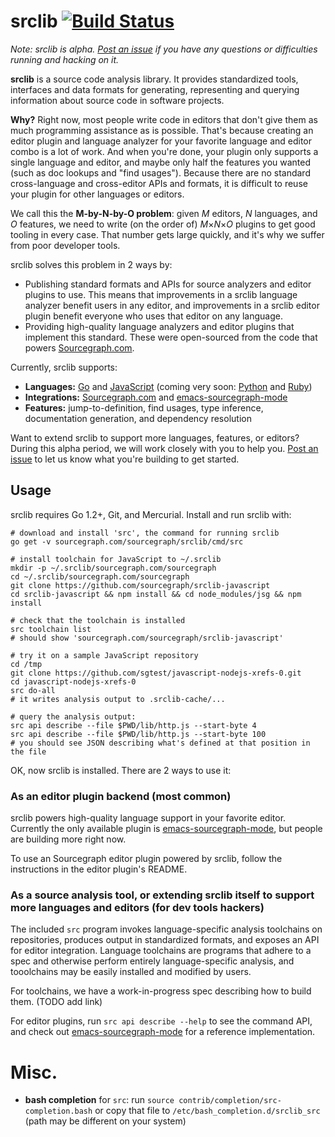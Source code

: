 # srclib [![Build Status](https://travis-ci.org/sourcegraph/srclib.png?branch=master)](https://travis-ci.org/sourcegraph/srclib)

*Note: srclib is alpha.
[Post an issue](https://github.com/sourcegraph/srclib/issues) if you have any
questions or difficulties running and hacking on it.*

**srclib** is a source code analysis library. It provides standardized tools,
interfaces and data formats for generating, representing and querying
information about source code in software projects.

**Why?** Right now, most people write code in editors that don't give them as
much programming assistance as is possible. That's because creating an editor
plugin and language analyzer for your favorite language and editor combo is a
lot of work. And when you're done, your plugin only supports a single language
and editor, and maybe only half the features you wanted (such as doc lookups and
"find usages"). Because there are no standard cross-language and cross-editor
APIs and formats, it is difficult to reuse your plugin for other languages or
editors.

We call this the **M-by-N-by-O problem**: given *M* editors, *N* languages, and
*O* features, we need to write (on the order of) *M*&times;*N*&times;*O* plugins
to get good tooling in every case. That number gets large quickly, and it's why
we suffer from poor developer tools.

srclib solves this problem in 2 ways by:
* Publishing standard formats and APIs for source analyzers and editor plugins
  to use. This means that improvements in a srclib language analyzer benefit
  users in any editor, and improvements in a srclib editor plugin benefit
  everyone who uses that editor on any language.
* Providing high-quality language analyzers and editor plugins that implement
  this standard. These were open-sourced from the code that powers
  [Sourcegraph.com](https://sourcegraph.com).

Currently, srclib supports:
* **Languages:** [Go](https://sourcegraph.com/sourcegraph/srclib-go) and [JavaScript](https://sourcegraph.com/sourcegraph/srclib-javascript) (coming very soon: [Python](https://sourcegraph.com/sourcegraph/srclib-python) and [Ruby](https://sourcegraph.com/sourcegraph/srclib-ruby))
* **Integrations:** [Sourcegraph.com](https://sourcegraph.com) and
  [emacs-sourcegraph-mode](https://sourcegraph.com/sourcegraph/emacs-sourcegraph-mode)
* **Features:** jump-to-definition, find usages, type inference, documentation
  generation, and dependency resolution

Want to extend srclib to support more languages, features, or editors? During
this alpha period, we will work closely with you to help you.
[Post an issue](https://github.com/sourcegraph/srclib/issues) to let us know
what you're building to get started.


## Usage

srclib requires Go 1.2+, Git, and Mercurial. Install and run srclib with:

```
# download and install 'src', the command for running srclib
go get -v sourcegraph.com/sourcegraph/srclib/cmd/src

# install toolchain for JavaScript to ~/.srclib
mkdir -p ~/.srclib/sourcegraph.com/sourcegraph
cd ~/.srclib/sourcegraph.com/sourcegraph
git clone https://github.com/sourcegraph/srclib-javascript
cd srclib-javascript && npm install && cd node_modules/jsg && npm install

# check that the toolchain is installed
src toolchain list
# should show 'sourcegraph.com/sourcegraph/srclib-javascript'

# try it on a sample JavaScript repository
cd /tmp
git clone https://github.com/sgtest/javascript-nodejs-xrefs-0.git
cd javascript-nodejs-xrefs-0
src do-all
# it writes analysis output to .srclib-cache/...

# query the analysis output:
src api describe --file $PWD/lib/http.js --start-byte 4
src api describe --file $PWD/lib/http.js --start-byte 100
# you should see JSON describing what's defined at that position in the file
```

OK, now srclib is installed. There are 2 ways to use it:

### As an editor plugin backend (most common)

srclib powers high-quality language support in your favorite editor. Currently
the only available plugin is
[emacs-sourcegraph-mode](https://sourcegraph.com/sourcegraph/emacs-sourcegraph-mode),
but people are building more right now.

To use an Sourcegraph editor plugin powered by srclib, follow the instructions
in the editor plugin's README.

### As a source analysis tool, or extending srclib itself to support more languages and editors (for dev tools hackers)

The included `src` program invokes language-specific analysis toolchains on
repositories, produces output in standardized formats, and exposes an API for
editor integration. Language toolchains are programs that adhere to a spec and
otherwise perform entirely language-specific analysis, and tooolchains may be
easily installed and modified by users.

For toolchains, we have a work-in-progress spec describing how to build them. (TODO add link)

For editor plugins, run `src api describe --help` to see the command API, and
check out
[emacs-sourcegraph-mode](https://sourcegraph.com/sourcegraph/emacs-sourcegraph-mode)
for a reference implementation.


# Misc.

* **bash completion** for `src`: run `source contrib/completion/src-completion.bash` or
  copy that file to `/etc/bash_completion.d/srclib_src` (path may be different
  on your system)
